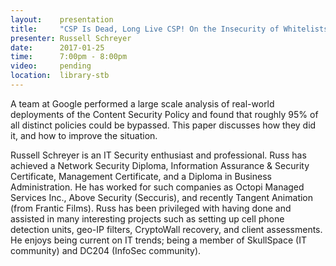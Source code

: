 ```yaml
---
layout:    presentation
title:     "CSP Is Dead, Long Live CSP! On the Insecurity of Whitelists and the Future of Content Security Policy"
presenter: Russell Schreyer
date:      2017-01-25
time:      7:00pm - 8:00pm
video:     pending
location:  library-stb
---
```


A team at Google performed a large scale analysis of real-world deployments of the Content Security Policy and found that roughly 95% of all distinct policies could be bypassed. This paper discusses how they did it, and how to improve the situation.

Russell Schreyer is an IT Security enthusiast and professional. Russ has achieved a Network Security Diploma, Information Assurance & Security Certificate, Management Certificate, and a Diploma in Business Administration. He has worked for such companies as Octopi Managed Services Inc., Above Security (Seccuris), and recently Tangent Animation (from Frantic Films). Russ has been privileged with having done and assisted in many interesting projects such as setting up cell phone detection units, geo-IP filters, CryptoWall recovery, and client assessments. He enjoys being current on IT trends; being a member of SkullSpace (IT community) and DC204 (InfoSec community).
